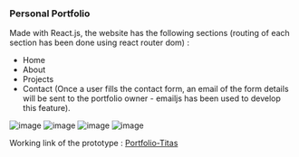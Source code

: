 ### Personal Portfolio

Made with React.js, the website has the following sections (routing of each section has been done using react router dom) :
- Home
- About
- Projects
- Contact (Once a user fills the contact form, an email of the form details will be sent to the portfolio owner - emailjs has been used to develop this feature).

![image](https://user-images.githubusercontent.com/79986094/147813142-4230c4c3-a7d3-4ff6-a37b-aafd3c48d405.png)
![image](https://user-images.githubusercontent.com/79986094/147813186-376474de-2b85-4c4e-8700-6aa803bc52e4.png)
![image](https://user-images.githubusercontent.com/79986094/147813293-a50e1998-bcc0-41b6-ae78-be8b9d72e2d0.png) ![image](https://user-images.githubusercontent.com/79986094/147813346-961d0d07-b58a-49a0-955e-e18c9f9787ac.png)


Working link of the prototype : [Portfolio-Titas](https://titas-nath.netlify.app/)
